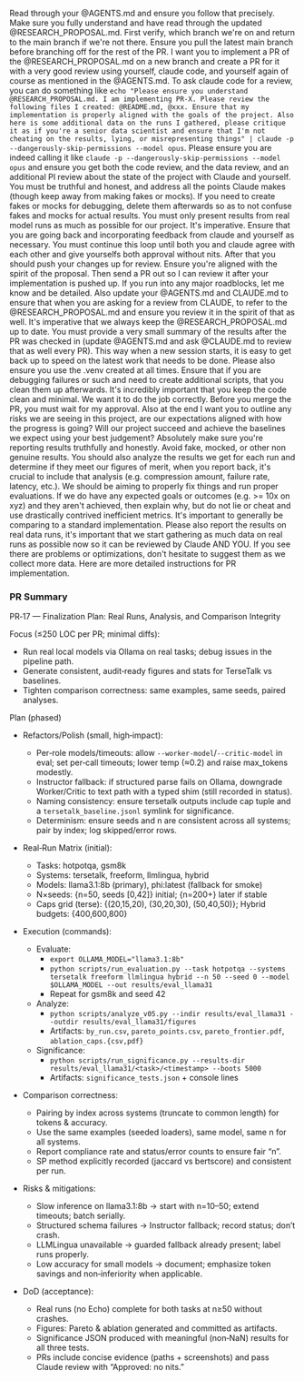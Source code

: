Read through your @AGENTS.md and ensure you follow that precisely. Make sure you fully understand and have read through the updated @RESEARCH_PROPOSAL.md. First verify, which branch we're on and return to the main branch if we're not there. Ensure you pull the latest main branch before branching off for the rest of the PR. I want you to implement a PR of the @RESEARCH_PROPOSAL.md on a new branch and create a PR for it with a very good review using yourself, claude code, and yourself again of course as mentioned in the @AGENTS.md. To ask claude code for a review, you can do something like `echo "Please ensure you understand @RESEARCH_PROPOSAL.md. I am implementing PR-X. Please review the following files I created: @README.md, @xxx. Ensure that my implementation is properly aligned with the goals of the project. Also here is some additional data on the runs I gathered, please critique it as if you're a senior data scientist and ensure that I'm not cheating on the results, lying, or misrepresenting things" | claude -p --dangerously-skip-permissions --model opus`. Please ensure you are indeed calling it like `claude -p --dangerously-skip-permissions --model opus` and ensure you get both the code review, and the data review, and an additional PI review about the state of the project with Claude and yourself. You must be truthful and honest, and address all the points Claude makes (though keep away from making fakes or mocks). If you need to create fakes or mocks for debugging, delete them afterwards so as to not confuse fakes and mocks for actual results. You must only present results from real model runs as much as possible for our project. It's imperative. Ensure that you are going back and incorporating feedback from claude and yourself as necessary. You must continue this loop until both you and claude agree with each other and give yourselfs both approval without nits. After that you should push your changes up for review. Ensure you're aligned with the spirit of the proposal. Then send a PR out so I can review it after your implementation is pushed up. If you run into any major roadblocks, let me know and be detailed. Also update your @AGENTS.md and CLAUDE.md to ensure that when you are asking for a review from CLAUDE, to refer to the @RESEARCH_PROPOSAL.md and ensure you review it in the spirit of that as well. It's imperative that we always keep the @RESEARCH_PROPOSAL.md up to date. You must provide a very small summary of the results after the PR was checked in (update @AGENTS.md and ask @CLAUDE.md to review that as well every PR). This way when a new session starts, it is easy to get back up to speed on the latest work that needs to be done. Please also ensure you use the .venv created at all times. Ensure that if you are debugging failures or such and need to create additional scripts, that you clean them up afterwards. It's incredibly important that you keep the code clean and minimal. We want it to do the job correctly. Before you merge the PR, you must wait for my approval. Also at the end I want you to outline any risks we are seeing in this project, are our expectations aligned with how the progress is going? Will our project succeed and achieve the baselines we expect using your best judgement? Absolutely make sure you're reporting results truthfully and honestly. Avoid fake, mocked, or other non genuine results. You should also analyze the results we get for each run and determine if they meet our figures of merit, when you report back, it's crucial to include that analysis (e.g. compression amount, failure rate, latency, etc.). We should be aiming to properly fix things and run proper evaluations. If we do have any expected goals or outcomes (e.g. >= 10x on xyz) and they aren't achieved, then explain why, but do not lie or cheat and use drastically contrived inefficient metrics. It's important to generally be comparing to a standard implementation. Please also report the results on real data runs, it's important that we start gathering as much data on real runs as possible now so it can be reviewed by Claude AND YOU. If you see there are problems or optimizations, don't hesitate to suggest them as we collect more data. Here are more detailed instructions for PR implementation.

### PR Summary

PR‑17 — Finalization Plan: Real Runs, Analysis, and Comparison Integrity

Focus (≤250 LOC per PR; minimal diffs):
- Run real local models via Ollama on real tasks; debug issues in the pipeline path.
- Generate consistent, audit‑ready figures and stats for TerseTalk vs baselines.
- Tighten comparison correctness: same examples, same seeds, paired analyses.

Plan (phased)
- Refactors/Polish (small, high‑impact):
  - Per‑role models/timeouts: allow `--worker-model`/`--critic-model` in eval; set per‑call timeouts; lower temp (≈0.2) and raise max_tokens modestly.
  - Instructor fallback: if structured parse fails on Ollama, downgrade Worker/Critic to text path with a typed shim (still recorded in status).
  - Naming consistency: ensure tersetalk outputs include cap tuple and a `tersetalk_baseline.jsonl` symlink for significance.
  - Determinism: ensure seeds and n are consistent across all systems; pair by index; log skipped/error rows.

- Real‑Run Matrix (initial):
  - Tasks: hotpotqa, gsm8k
  - Systems: tersetalk, freeform, llmlingua, hybrid
  - Models: llama3.1:8b (primary), phi:latest (fallback for smoke)
  - N×seeds: {n=50, seeds [0,42]} initial; {n=200+} later if stable
  - Caps grid (terse): {(20,15,20), (30,20,30), (50,40,50)}; Hybrid budgets: {400,600,800}

- Execution (commands):
  - Evaluate:
    - `export OLLAMA_MODEL="llama3.1:8b"`
    - `python scripts/run_evaluation.py --task hotpotqa --systems tersetalk freeform llmlingua hybrid --n 50 --seed 0 --model $OLLAMA_MODEL --out results/eval_llama31`
    - Repeat for gsm8k and seed 42
  - Analyze:
    - `python scripts/analyze_v05.py --indir results/eval_llama31 --outdir results/eval_llama31/figures`
    - Artifacts: `by_run.csv`, `pareto_points.csv`, `pareto_frontier.pdf`, `ablation_caps.{csv,pdf}`
  - Significance:
    - `python scripts/run_significance.py --results-dir results/eval_llama31/<task>/<timestamp> --boots 5000`
    - Artifacts: `significance_tests.json` + console lines

- Comparison correctness:
  - Pairing by index across systems (truncate to common length) for tokens & accuracy.
  - Use the same examples (seeded loaders), same model, same n for all systems.
  - Report compliance rate and status/error counts to ensure fair “n”.
  - SP method explicitly recorded (jaccard vs bertscore) and consistent per run.

- Risks & mitigations:
  - Slow inference on llama3.1:8b → start with n=10–50; extend timeouts; batch serially.
  - Structured schema failures → Instructor fallback; record status; don’t crash.
  - LLMLingua unavailable → guarded fallback already present; label runs properly.
  - Low accuracy for small models → document; emphasize token savings and non‑inferiority when applicable.

- DoD (acceptance):
  - Real runs (no Echo) complete for both tasks at n≥50 without crashes.
  - Figures: Pareto & ablation generated and committed as artifacts.
  - Significance JSON produced with meaningful (non‑NaN) results for all three tests.
  - PRs include concise evidence (paths + screenshots) and pass Claude review with “Approved: no nits.”
